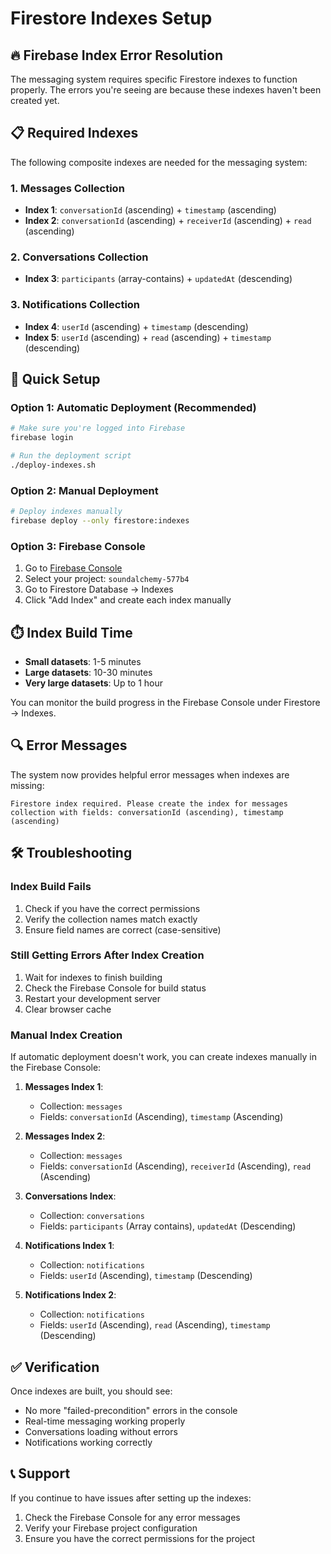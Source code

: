 # Firestore Indexes Setup

## 🔥 Firebase Index Error Resolution

The messaging system requires specific Firestore indexes to function properly. The errors you're seeing are because these indexes haven't been created yet.

## 📋 Required Indexes

The following composite indexes are needed for the messaging system:

### 1. Messages Collection
- **Index 1**: `conversationId` (ascending) + `timestamp` (ascending)
- **Index 2**: `conversationId` (ascending) + `receiverId` (ascending) + `read` (ascending)

### 2. Conversations Collection
- **Index 3**: `participants` (array-contains) + `updatedAt` (descending)

### 3. Notifications Collection
- **Index 4**: `userId` (ascending) + `timestamp` (descending)
- **Index 5**: `userId` (ascending) + `read` (ascending) + `timestamp` (descending)

## 🚀 Quick Setup

### Option 1: Automatic Deployment (Recommended)
```bash
# Make sure you're logged into Firebase
firebase login

# Run the deployment script
./deploy-indexes.sh
```

### Option 2: Manual Deployment
```bash
# Deploy indexes manually
firebase deploy --only firestore:indexes
```

### Option 3: Firebase Console
1. Go to [Firebase Console](https://console.firebase.google.com)
2. Select your project: `soundalchemy-577b4`
3. Go to Firestore Database → Indexes
4. Click "Add Index" and create each index manually

## ⏱️ Index Build Time

- **Small datasets**: 1-5 minutes
- **Large datasets**: 10-30 minutes
- **Very large datasets**: Up to 1 hour

You can monitor the build progress in the Firebase Console under Firestore → Indexes.

## 🔍 Error Messages

The system now provides helpful error messages when indexes are missing:

```
Firestore index required. Please create the index for messages collection with fields: conversationId (ascending), timestamp (ascending)
```

## 🛠️ Troubleshooting

### Index Build Fails
1. Check if you have the correct permissions
2. Verify the collection names match exactly
3. Ensure field names are correct (case-sensitive)

### Still Getting Errors After Index Creation
1. Wait for indexes to finish building
2. Check the Firebase Console for build status
3. Restart your development server
4. Clear browser cache

### Manual Index Creation
If automatic deployment doesn't work, you can create indexes manually in the Firebase Console:

1. **Messages Index 1**:
   - Collection: `messages`
   - Fields: `conversationId` (Ascending), `timestamp` (Ascending)

2. **Messages Index 2**:
   - Collection: `messages`
   - Fields: `conversationId` (Ascending), `receiverId` (Ascending), `read` (Ascending)

3. **Conversations Index**:
   - Collection: `conversations`
   - Fields: `participants` (Array contains), `updatedAt` (Descending)

4. **Notifications Index 1**:
   - Collection: `notifications`
   - Fields: `userId` (Ascending), `timestamp` (Descending)

5. **Notifications Index 2**:
   - Collection: `notifications`
   - Fields: `userId` (Ascending), `read` (Ascending), `timestamp` (Descending)

## ✅ Verification

Once indexes are built, you should see:
- No more "failed-precondition" errors in the console
- Real-time messaging working properly
- Conversations loading without errors
- Notifications working correctly

## 📞 Support

If you continue to have issues after setting up the indexes:
1. Check the Firebase Console for any error messages
2. Verify your Firebase project configuration
3. Ensure you have the correct permissions for the project 